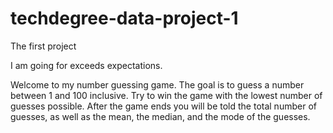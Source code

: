 # techdegree-data-project-1
 The first project
 
 I am going for exceeds expectations.

Welcome to my number guessing game. The goal is to guess a number between 1 and 100 inclusive. Try to win the game with the lowest number of guesses possible. After the game ends you will be told the total number of guesses, as well as the mean, the median, and the mode of the guesses. 
